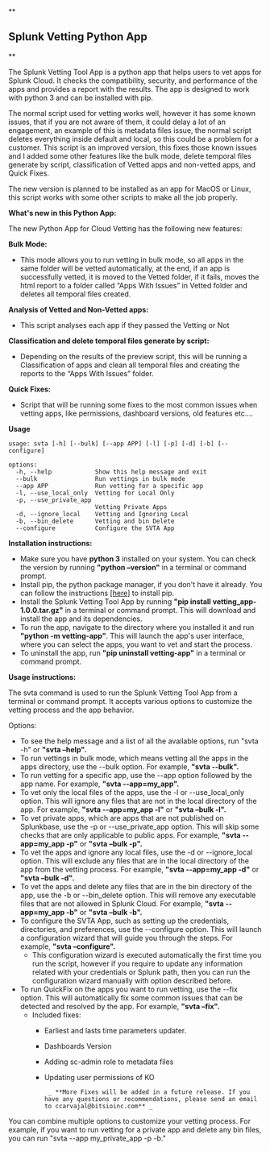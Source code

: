 **

## Splunk Vetting Python App

** 

The Splunk Vetting Tool App is a python app that helps users to vet apps for Splunk Cloud. It checks the compatibility, security, and performance of the apps and provides a report with the results. The app is designed to work with python 3 and can be installed with pip.

The normal script used for vetting works well, however it has some known issues, that if you are not aware of them, it could delay a lot of an engagement, an example of this is metadata files issue, the normal script deletes everything inside default and local, so this could be a problem for a customer. 
This script is an improved version, this fixes those known issues and I added some other features like the bulk mode, delete temporal files generate by script, classification of Vetted apps and non-vetted apps, and Quick Fixes.

The new version is planned to be installed as an app for MacOS or Linux, this script works with some other scripts to make all the job properly.

**What's new in this Python App:**

The new Python App for Cloud Vetting has the following new features:

**Bulk Mode:**

 - This mode allows you to run vetting in bulk mode, so all apps in the
   same folder will be vetted automatically, at the end, if an app is
   successfully vetted, it is moved to the Vetted folder, if it fails,
   moves the html report to a folder called “Apps With Issues” in Vetted
   folder and deletes all temporal files created.

**Analysis of Vetted and Non-Vetted apps:**

 - This script analyses each app if they passed the Vetting or Not

**Classification and delete temporal files generate by script:**

 - Depending on the results of the preview script, this will be running
   a Classification of apps and clean all temporal files and creating
   the reports to the “Apps With Issues” folder.

**Quick Fixes:**

 - Script that will be running some fixes to the most common issues when
   vetting apps, like permissions, dashboard versions, old features
   etc.…

**Usage**

    usage: svta [-h] [--bulk] [--app APP] [-l] [-p] [-d] [-b] [--configure]

    options:
      -h, --help            Show this help message and exit
      --bulk                Run vettings in bulk mode
      --app APP             Run vetting for a specific app
      -l, --use_local_only  Vetting for Local Only
      -p, --use_private_app
                            Vetting Private Apps
      -d, --ignore_local    Vetting and Ignoring Local
      -b, --bin_delete      Vetting and bin Delete
      --configure           Configure the SVTA App

**Installation instructions:**

- Make sure you have **python 3** installed on your system. You can check the version by running **"python –version"** in a terminal or command prompt.
- Install pip, the python package manager, if you don't have it already. You can follow the instructions [[here]](https://pip.pypa.io/en/stable/installation/) to install pip.
- Install the Splunk Vetting Tool App by running **"pip install vetting\_app-1.0.0.tar.gz"** in a terminal or command prompt. This will download and install the app and its dependencies.
- To run the app, navigate to the directory where you installed it and run **"python -m vetting-app"**. This will launch the app's user interface, where you can select the apps, you want to vet and start the process.
- To uninstall the app, run **"pip uninstall vetting-app"** in a terminal or command prompt.

**Usage instructions:**

The svta command is used to run the Splunk Vetting Tool App from a terminal or command prompt. It accepts various options to customize the vetting process and the app behavior.

Options:

- To see the help message and a list of all the available options, run "svta -h" or **"svta –help".**
- To run vettings in bulk mode, which means vetting all the apps in the apps directory, use the --bulk option. For example, **"svta --bulk".**
- To run vetting for a specific app, use the --app option followed by the app name. For example, **"svta --app=my\_app".**
- To vet only the local files of the apps, use the -l or --use\_local\_only option. This will ignore any files that are not in the local directory of the app. For example, **"svta --app=my\_app -l"** or **"svta –bulk -l".**
- To vet private apps, which are apps that are not published on Splunkbase, use the -p or --use\_private\_app option. This will skip some checks that are only applicable to public apps. For example, **"svta --app=my\_app -p"** or **"svta –bulk -p".**
- To vet the apps and ignore any local files, use the -d or --ignore\_local option. This will exclude any files that are in the local directory of the app from the vetting process. For example, **"svta --app=my\_app -d"** or **"svta –bulk -d".**
- To vet the apps and delete any files that are in the bin directory of the app, use the -b or --bin\_delete option. This will remove any executable files that are not allowed in Splunk Cloud. For example, **"svta --app=my\_app -b"** or **"svta –bulk -b".**
- To configure the SVTA App, such as setting up the credentials, directories, and preferences, use the --configure option. This will launch a configuration wizard that will guide you through the steps. For example, **"svta –configure".**
  - This configuration wizard is executed automatically the first time you run the script, however if you require to update any information related with your credentials or Splunk path, then you can run the configuration wizard manually with option described before.
- To run QuickFix on the apps you want to run vetting, use the --fix option. This will automatically fix some common issues that can be detected and resolved by the app. For example, **"svta –fix".**
  - Included fixes:
    - Earliest and lasts time parameters updater.
    - Dashboards Version
    - Adding sc-admin role to metadata files
    - Updating user permissions of KO
      
           _ **More Fixes will be added in a future release. If you have any questions or recommendations, please send an email to ccarvajal@bitsioinc.com** _

You can combine multiple options to customize your vetting process. For example, if you want to run vetting for a private app and delete any bin files, you can run "svta --app my\_private\_app -p -b."
